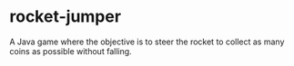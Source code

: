 # rocket-jumper
A Java game where the objective is to steer the rocket to collect as many coins as possible without falling.
